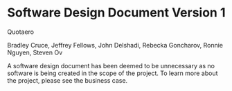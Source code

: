 # Software Design Document Version 1

Quotaero

Bradley Cruce, Jeffrey Fellows, John Delshadi, Rebecka Goncharov, Ronnie Nguyen, Steven Ov

A software design document has been deemed to be unnecessary as no software is being created in the scope of the project. To learn more about the project, please see the business case.

